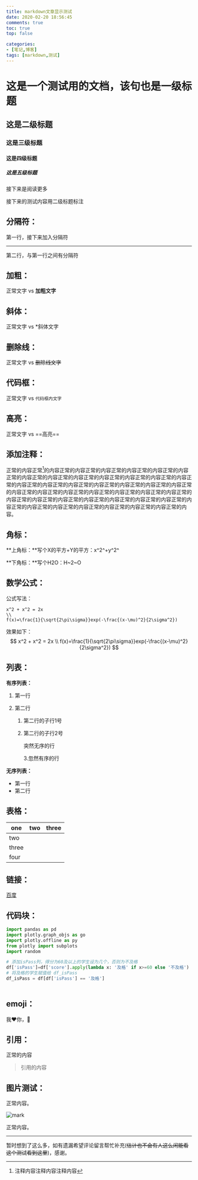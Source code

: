 ```yaml
---
title: markdown文章显示测试 
date: 2020-02-20 18:56:45 
comments: true
toc: true
top: false

categories: 
- [笔记,博客]
tags: [markdown,测试]
---
```

# 这是一个测试用的文档，该句也是一级标题

## 这是二级标题

### 这是三级标题

#### 这是四级标题

##### 这是五级标题

接下来是阅读更多 <!--more-->

接下来的测试内容用二级标题标注

## 分隔符：

第一行，接下来加入分隔符

---

第二行，与第一行之间有分隔符

## 加粗：

正常文字 vs **加粗文字**

## 斜体：

正常文字 vs *斜体文字

## 删除线：

正常文字 vs ~~删除线文字~~

## 代码框：

正常文字 vs `代码框内文字`

## 高亮：

正常文字 vs ==高亮==

## 添加注释：

正常的内容正常[^注释]的内容正常的内容正常的内容正常的内容正常的内容正常的内容正常的内容正常的内容正常的内容正常的内容正常的内容正常的内容正常的内容正常的内容正常的内容正常的内容正常的内容正常的内容正常的内容正常的内容正常的内容正常的内容正常的内容正常的内容正常的内容正常的内容正常的内容正常的内容正常的内容正常的内容正常的内容正常的内容正常的内容正常的内容正常的内容正常的内容正常的内容正常的内容正常的内容正常的内容正常的内容正常的内容。

[^注释]: 注释内容注释内容注释内容

## 角标：

**上角标：**写个X的平方+Y的平方：x^2^+y^2^

**下角标：**写个H2O：H~2~O

## 数学公式：

公式写法：

```
x^2 + x^2 = 2x 
\\
f(x)=\frac{1}{\sqrt{2\pi\sigma}}exp(-\frac{(x-\mu)^2}{2\sigma^2})
```

效果如下：
$$
x^2 + x^2 = 2x 
\\
f(x)=\frac{1}{\sqrt{2\pi\sigma}}exp(-\frac{(x-\mu)^2}{2\sigma^2})
$$

## 列表：

**有序列表：**

1. 第一行

2. 第二行

   1. 第二行的子行1号

   2. 第二行的子行2号

      突然无序的行

      3.忽然有序的行

**无序列表：**

+ 第一行
+ 第二行

## 表格：

| one   | two  | three |
| ----- | ---- | ----- |
| two   |      |       |
| three |      |       |
| four  |      |       |

## 链接：

[百度](https://www.baidu.com)

## 代码块：

```python
import pandas as pd
import plotly.graph_objs as go
import plotly.offline as py
from plotly import subplots
import random

# 添加isPass列，得分为60及以上的学生设为几个，否则为不及格
df['isPass']=df['score'].apply(lambda x: '及格' if x>=60 else '不及格')
# 将及格的学生赋值给 df_isPass
df_isPass = df[df['isPass'] == '及格']
    
```

## emoji：

我:heart:你，:kiss:

## 引用：

正常的内容

> 引用的内容

## 图片测试：

正常内容。

![mark](http://blogimg.wa2000.cn/blog/20200219/5hnW4imsFKW8.png?imageslim)

正常内容。

---

暂时想到了这么多，如有遗漏希望评论留言帮忙补充(~~估计也不会有人这么闲能看这个测试看到这里~~)，感谢。